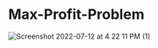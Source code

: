 # Max-Profit-Problem
![Screenshot 2022-07-12 at 4 22 11 PM (1)](https://user-images.githubusercontent.com/58421192/200044319-ce4d821b-52e6-40ff-8409-3bbdb8ab1757.png)
